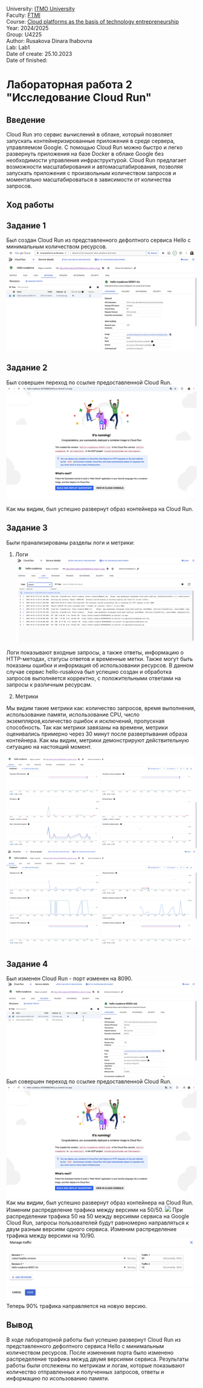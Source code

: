 University: [ITMO University](https://itmo.ru/ru/)  
Faculty: [FTMI](https://fict.itmo.ru)  
Course: [Cloud platforms as the basis of technology entrepreneurship](https://)  
Year: 2024/2025  
Group: U4225  
Author: Rusakova Dinara Ihabovna  
Lab: Lab1  
Date of create: 25.10.2023  
Date of finished:   

# Лабораторная работа 2 "Исследование Cloud Run"

## Введение

Cloud Run это сервис вычислений в облаке, который позволяет запускать контейнеризированные приложения в среде сервера, управляемом Google. С помощью Cloud Run можно быстро и легко развернуть приложения на базе Docker в облаке Google без необходимости управления инфраструктурой. Cloud Run предлагает возможности масштабирования и автомасштабирования, позволяя запускать приложения с произвольным количеством запросов и моментально масштабироваться в зависимости от количества запросов.

## Ход работы
## Задание 1

Был создан Cloud Run из представленного дефолтного сервиса Hello с минимальным количеством ресурсов.
![](/lab2/screenshots/lab2_task1.png)

## Задание 2

Был совершен переход по ссылке предоставленной Cloud Run.
![](/lab2/screenshots/lab2_task2.png)

Как мы видим, был успешно развернут образ контейнера на Cloud Run.  


## Задание 3

Были пранализированы разделы логи и метрики:

1. Логи
![](/lab2/screenshots/lab2_task3_1.png)

Логи показывают входные запросы, а также ответы, информацию о HTTP-методах, статусы ответов и временные метки. Также могут быть показаны ошибки и информация об использовании ресурсов.
В данном случае сервис hello-rusakova был успешно создан и обработка запросов выполняется корректно, с положительными ответами на запросы к различным ресурсам.

2. Метрики 

Мы видим такие метрики как: количество запросов, время выполнения, использование памяти, использование CPU, число экземпляров,количество ошибок и исключений, пропускная способность.
Так как метрики завязаны на времени, метрики оценивались примерно через 30 минут после развертывания образа контейнера. Как мы видим, метрики демонстрируют действительную ситуацию на настоящий момент.

![](/lab2/screenshots/lab2_task3_3.png)
![](/lab2/screenshots/lab2_task3_2.png)

## Задание 4 
Был изменен Cloud Run - порт изменен на 8090.
![](/lab2/screenshots/lab2_task4_1.png)
Был совершен переход по ссылке предоставленной Cloud Run.
![](/lab2/screenshots/lab2_task4_2.png)
Как мы видим, был успешно развернут образ контейнера на Cloud Run. 
Изменим распределение трафика между версими на 50/50.
![](/lab2/screenshots/lab2_task4_3.png)
При распределении трафика 50 на 50 между версиями сервиса на Google Cloud Run, запросы пользователей будут равномерно направляться к двум разным версиям одного сервиса.
Изменим распределение трафика между версими на 10/90.
![](/lab2/screenshots/lab2_task4_4.png)
Теперь 90% трафика направляется на новую версию. 

## Вывод
В ходе лабораторной работы был успешно развернут Cloud Run из представленного дефолтного сервиса Hello с минимальным количеством ресурсов. После изменения порта было изменено распределение трафика межуд двумя версиями сервиса. Результаты работы были отслежены по метрикам и логам, которые показывают количество отправленных и полученных запросов, ответы и информацию по исользованию памяти.






